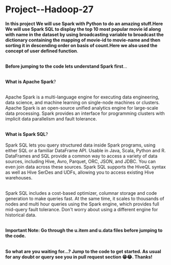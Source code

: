 # Project--Hadoop-27


<table>
  
**In this project We will use Spark with Python to do an amazing stuff.Here We will use Spark SQL to display the top 10 most popular movie id along with name in the dataset by using broadcasting variable to broadcast the dictionary containing the mapping of movie-id to movie-name and then sorting it in descending order on basis of count.Here we also used the concept of user defined function**.<br></br>

**Before jumping to the code lets understand Spark first**...<br></br>

**What is Apache Spark**?<br></br>

Apache Spark is a multi-language engine for executing data engineering, data science, and machine learning on single-node machines or clusters.
Apache Spark is an open-source unified analytics engine for large-scale data processing. Spark provides an interface for programming clusters with implicit data parallelism and fault tolerance.<br></br>

**What is Spark SQL**?<br></br>
Spark SQL lets you query structured data inside Spark programs, using either SQL or a familiar DataFrame API. Usable in Java, Scala, Python and R.
DataFrames and SQL provide a common way to access a variety of data sources, including Hive, Avro, Parquet, ORC, JSON, and JDBC. You can even join data across these sources.
Spark SQL supports the HiveQL syntax as well as Hive SerDes and UDFs, allowing you to access existing Hive warehouses.<br></br>

Spark SQL includes a cost-based optimizer, columnar storage and code generation to make queries fast. At the same time, it scales to thousands of nodes and multi hour queries using the Spark engine, which provides full mid-query fault tolerance. Don't worry about using a different engine for historical data.<br></br>


**Important Note: Go through the u.item and u.data files before jumping to the code.**

</table>

**So what are you waiting for...? Jump to the code to get started. As usual for any doubt or query see you in pull request section 😁😂. Thanks!**
